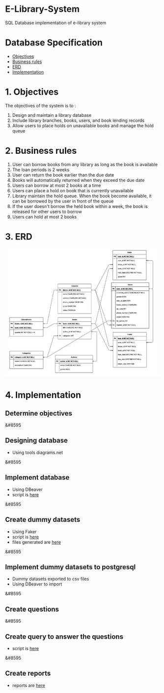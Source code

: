 # E-Library-System
SQL Database implementation of e-library system

# Database Specification
- [Objectives](#1-objectives) 
- [Business rules](#2-business-rules) 
- [ERD](#3-ERD)
- [Implementation](#4-implementation)

# 1. Objectives
The objectives of the system is to :
1. Design and maintain a library database
2. Include library branches, books, users, and book lending records
3. Allow users to place holds on unavailable books and manage the hold queue

# 2. Business rules
1. User can borrow books from any library as long as the book is available
2. The loan periods is 2 weeks
3. User can return the book earlier than the due date
4. Books will automatically returned when they exceed the due date
5. Users can borrow at most 2 books at a time
6. Users can place a hold on book that is currently unavailable
7. Library maintain the hold queue. When the book become available, it can be borrowed by the user in front of the queue
8. If the user doesn't borrow the held book within a week, the book is released for other users to borrow
9. Users can hold at most 2 books

# 3. ERD
![ERD](https://github.com/Arasy/E-Library-System/blob/main/images/ERD-v4.JPG)

# 4. Implementation
## Determine objectives

&#8595

## Designing database
- Using tools diagrams.net

&#8595

## Implement database
- Using DBeaver
- script is [here](https://github.com/Arasy/E-Library-System/blob/main/scripts/table_create.sql)

&#8595

## Create dummy datasets
- Using Faker
- script is [here](https://github.com/Arasy/E-Library-System/blob/main/scripts/data_dummy.ipynb)
- files generated are [here](https://github.com/Arasy/E-Library-System/tree/main/dummy_data)

&#8595

## Implement dummy datasets to postgresql
- Dummy datasets exported to csv files
- Using DBeaver to import

&#8595

## Create questions

&#8595

## Create query to answer the questions
- script is [here](https://github.com/Arasy/E-Library-System/blob/main/scripts/questions.sql)

&#8595

## Create reports
- reports are [here](https://github.com/Arasy/E-Library-System/tree/main/reports)

